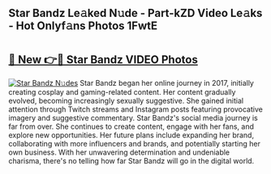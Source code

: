 ## Star Bandz Le𝚊ked N𝚞de - Part-kZD Video Le𝚊ks - Hot Onlyf𝚊ns Photos 1FwtE

# <h2><a href="http://ac4569.deff.icu/?id=Star+Bandz">🔗 New 👉🔴 Star Bandz VIDEO Photos</a></h2>

[![Star Bandz N𝚞des](https://i.imgur.com/rIISA9y.gif)](http://ac4569.deff.icu/?id=Star+Bandz)
Star Bandz began her online journey in 2017, initially creating cosplay and gaming-related content. Her content gradually evolved, becoming increasingly sexually suggestive. She gained initial attention through Twitch streams and Instagram posts featuring provocative imagery and suggestive commentary. Star Bandz's social media journey is far from over. She continues to create content, engage with her fans, and explore new opportunities. Her future plans include expanding her brand, collaborating with more influencers and brands, and potentially starting her own business. With her unwavering determination and undeniable charisma, there's no telling how far Star Bandz will go in the digital world.
